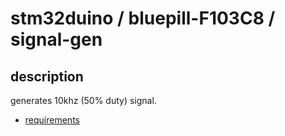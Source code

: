 # stm32duino / bluepill-F103C8 / signal-gen

## description

generates 10khz (50% duty) signal.

- [requirements](https://github.com/devel0/iot-examples/blob/0954ccd90758022a0d376a13e122c7f90a0a5e5d/README.md#L97)